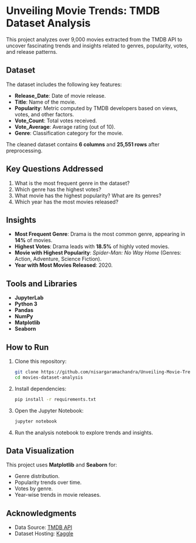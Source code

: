  # **Unveiling Movie Trends: TMDB Dataset Analysis**  

This project analyzes over 9,000 movies extracted from the TMDB API to uncover fascinating trends and insights related to genres, popularity, votes, and release patterns.  

## Dataset  

The dataset includes the following key features:  
- **Release_Date**: Date of movie release.  
- **Title**: Name of the movie.  
- **Popularity**: Metric computed by TMDB developers based on views, votes, and other factors.  
- **Vote_Count**: Total votes received.  
- **Vote_Average**: Average rating (out of 10).  
- **Genre**: Classification category for the movie.  

The cleaned dataset contains **6 columns** and **25,551 rows** after preprocessing.  

## Key Questions Addressed  

1. What is the most frequent genre in the dataset?  
2. Which genre has the highest votes?  
3. What movie has the highest popularity? What are its genres?  
4. Which year has the most movies released?  

## Insights  

- **Most Frequent Genre**: Drama is the most common genre, appearing in **14%** of movies.  
- **Highest Votes**: Drama leads with **18.5%** of highly voted movies.  
- **Movie with Highest Popularity**: *Spider-Man: No Way Home* (Genres: Action, Adventure, Science Fiction).  
- **Year with Most Movies Released**: 2020.  

## Tools and Libraries  

- **JupyterLab**  
- **Python 3**  
- **Pandas**  
- **NumPy**  
- **Matplotlib**  
- **Seaborn**  

## How to Run  

1. Clone this repository:  
   ```bash  
   git clone https://github.com/nisargaramachandra/Unveiling-Movie-Trends-TMDB-Dataset-Analysis.git
   cd movies-dataset-analysis  
   ```  

2. Install dependencies:  
   ```bash  
   pip install -r requirements.txt  
   ```  

3. Open the Jupyter Notebook:  
   ```bash  
   jupyter notebook  
   ```  

4. Run the analysis notebook to explore trends and insights.  

## Data Visualization  

This project uses **Matplotlib** and **Seaborn** for:  
- Genre distribution.  
- Popularity trends over time.  
- Votes by genre.  
- Year-wise trends in movie releases.  

## Acknowledgments  

- Data Source: [TMDB API](https://www.themoviedb.org/documentation/api)  
- Dataset Hosting: [Kaggle](https://www.kaggle.com/)  
